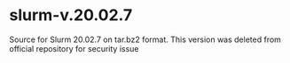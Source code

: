 # slurm-v.20.02.7
Source for Slurm 20.02.7 on tar.bz2 format. This version was deleted from official repository for security issue
